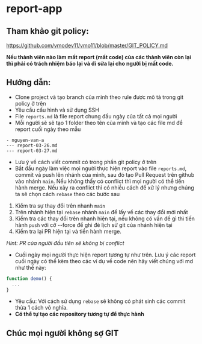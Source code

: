 # report-app

## Tham khảo git policy:
https://github.com/vmodev11/vmo11/blob/master/GIT_POLICY.md

**Nếu thành viên nào làm mất report (mất code) của các thành viên còn lại thì phải có trách nhiệm báo lại và đi sửa lại cho người bị mất code.**

## Hướng dẫn:
- Clone project và tạo branch của mình theo rule được mô tả trong git policy ở trên
- Yêu cầu cấu hình và sử dụng SSH
- File `reports.md` là file report chung đầu ngày của tất cả mọi người
- Mỗi người sẽ sẽ tạo 1 folder theo tên của mình và tạo các file md để report cuối ngày theo mẫu
```
- nguyen-van-a
--- report-03-26.md
--- report-03-27.md
```
- Lưu ý về cách viết commit có trong phần git policy ở trên
- Bắt đầu ngày làm việc mọi người thực hiện report vào file `reports.md`, commit và push lên nhánh của mình, sau đó tạo Pull Request trên github vào nhánh `main`. Nếu không thấy có conflict thì mọi người có thể tiến hành merge. Nếu xảy ra conflict thì có nhiều cách để xử lý nhưng chúng ta sẽ chọn cách `rebase` theo các bước sau
1. Kiểm tra sự thay đổi trên nhanh `main`
2. Trên nhánh hiện tại `rebase` nhánh `main` để lấy về các thay đổi mới nhất
3. Kiểm tra các thay đổi trên nhanh hiện tại, nếu không có vấn đề gì thì tiến hành `push` với cờ --force để ghi đè lịch sử git của nhánh hiện tại
4. Kiểm tra lại PR hiện tại và tiền hành merge.

*Hint: PR của người đầu tiên sẽ không bị conflict*

- Cuối ngày mọi người thực hiện report tương tự như trên. Lưu ý các report cuối ngày có thể kèm theo các ví dụ về code nên hãy viết chúng với md như thế này:
```javascript
function demo() {
  ...
}
```
- Yêu cầu: Với cách sử dụng `rebase` sẽ không có phát sinh các commit thừa 1 cách vô nghĩa.
- **Có thể tự tạo các repository tương tự để thực hành**

## Chúc mọi người không sợ GIT
